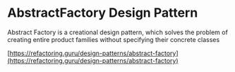 # AbstractFactory Design Pattern
Abstract Factory is a creational design pattern, which solves the problem of creating entire product families without specifying their concrete classes

[https://refactoring.guru/design-patterns/abstract-factory](https://refactoring.guru/design-patterns/abstract-factory)

